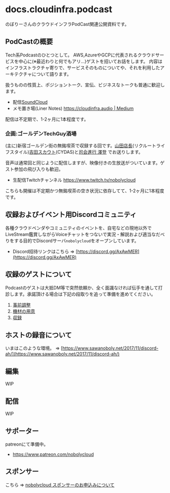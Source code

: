 # docs.cloudinfra.podcast

のぼりーさんのクラウドインフラPodCast関連公開資料です。

## PodCastの概要

Tech系Podcastのひとつとして。
AWS,AzureやGCPに代表されるクラウドサービスを中心に(※最近わりと何でもアリ...)ゲストを招いてお話をします。
内容はインフラストラクチャ寄りで、サービスそのものについてや、それを利用したアーキテクチャについて語ります。

扱うものの性質上、ポジショントーク、宣伝、ビジネスなトークも普通に歓迎します。

- 配信[SoundCloud](https://soundcloud.com/cloudinfra_podcast_ja)
- メモ置き場(Liner Notes) [https://cloudinfra.audio | Medium ](https://cloudinfra.audio)

配信は不定期で、1-2ヶ月に1本程度です。

### 企画:ゴールデンTechGuy酒場

(主に)新宿ゴールデン街の無銘喫茶で収録する回です。[山田店長](https://twitter.com/nii_yan)(リクルートライフスタイル)[吉田スカウト](https://twitter.com/yoshidashingo)(CYDAS)と[司会進行 澤登](https://twitter.com/sawanoboly) でお送りします。

音声は通常回と同じように配信しますが、映像付きの生放送がついています。ゲスト参加の飛び入りも歓迎。

- 生配信Twitchチャンネル https://www.twitch.tv/nobolycloud

こちらも開催は不定期かつ無銘喫茶の空き状況に依存してて、1-2ヶ月に1本程度です。

## 収録およびイベント用Discordコミュニティ

各種クラウドベンダやコミュニティのイベントを、自宅などの現地以外でLiveStream鑑賞しながらVoiceチャットをつないで実況・解説および適当なだべりをする目的でDiscordサーバ`nobolycloud`をオープンしています。

- Discord招待リンクはこちら => [https://discord.gg/AxAwMER](https://discord.gg/AxAwMER)


## 収録のゲストについて

Podcastのゲストは大抵DM等で突然依頼か、全く面識なければ伝手を通して打診します。承諾頂ける場合は下記の段取りを追って準備を進めてください。

1. [事前調整](./for_guest/10_Preconditioning.md)
1. [機材の用意](./for_guest/20_Equipments.md)
1. [収録](./for_guest/30_Recording.md)


## ホストの録音について

いまはこのような環境。 => [https://www.sawanoboly.net/2017/11/discord-ah/](https://www.sawanoboly.net/2017/11/discord-ah/)

## 編集

WIP

## 配信

WIP

## サポーター

patreonにて準備中。

- https://www.patreon.com/nobolycloud

## スポンサー

こちら => [nobolycloud スポンサーのお申込みについて](./Sponsor.md)
